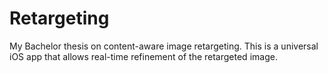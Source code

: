 Retargeting
===========

My Bachelor thesis on content-aware image retargeting. This is a universal iOS app that allows real-time refinement of the retargeted image.
